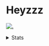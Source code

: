 # Heyzzz  

[![.](https://skillicons.dev/icons?i=js,java)](https://skillicons.dev)  

<details>
<summary>Stats</summary
<!--START_SECTION:waka-->

```txt
JavaScript   5 hrs 41 mins   ████████████▓░░░░░░░░░░░░   50.44 %
TypeScript   4 hrs 49 mins   ██████████▓░░░░░░░░░░░░░░   42.67 %
HTML         17 mins         ▓░░░░░░░░░░░░░░░░░░░░░░░░   02.59 %
CSS          10 mins         ▒░░░░░░░░░░░░░░░░░░░░░░░░   01.50 %
C++          9 mins          ▒░░░░░░░░░░░░░░░░░░░░░░░░   01.36 %
```

<!--END_SECTION:waka-->
</details>
